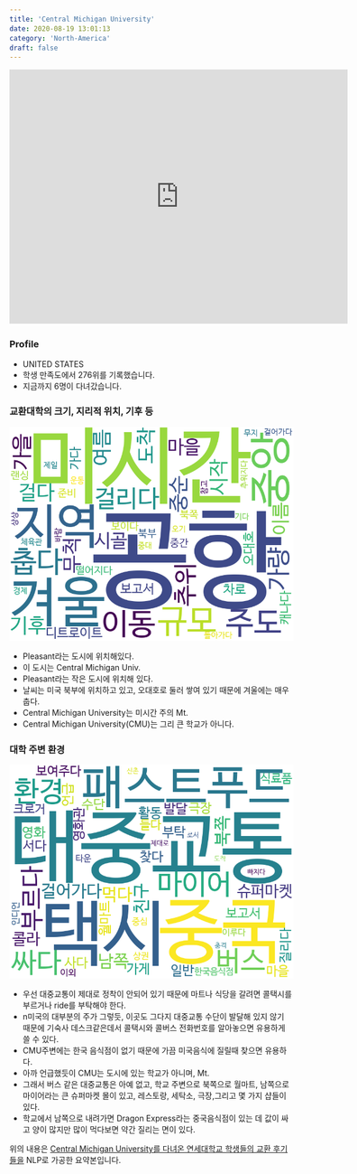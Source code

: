 ```yaml
---
title: 'Central Michigan University'
date: 2020-08-19 13:01:13
category: 'North-America'
draft: false
---
```


<iframe
width="600"
height="450"
frameborder="0" style="border:0"
src="https://www.google.com/maps/embed/v1/place?key=AIzaSyC9e1AME-pVmWC4hBpFdu5S4dKzyepa3HQ&q=Central+Michigan+University&center=43.5819086,-84.77563640000001&zoom=14" allowfullscreen>
</iframe>

### Profile

* UNITED STATES
* 학생 만족도에서 276위를 기록했습니다.
* 지금까지 6명이 다녀갔습니다. 

### 교환대학의 크기, 지리적 위치, 기후 등

![gen_info-WordCloud](../univ_wordclouds_okt/gen_info/US000042_gen_info_okt.png)

* Pleasant라는 도시에 위치해있다.
* 이 도시는 Central Michigan Univ.
* Pleasant라는 작은 도시에 위치해 있다.
* 날씨는 미국 북부에 위치하고 있고, 오대호로 둘러 쌓여 있기 때문에 겨울에는 매우 춥다.
* Central Michigan University는 미시간 주의 Mt.
* Central Michigan University(CMU)는 그리 큰 학교가 아니다.


### 대학 주변 환경

![env_info-WordCloud](../univ_wordclouds_okt/env_info/US000042_env_info_okt.png)

* 우선 대중교통이 제대로 정착이 안되어 있기 때문에 마트나 식당을 갈려면 콜택시를 부르거나 ride를 부탁해야 한다.
* n미국의 대부분의 주가 그렇듯, 이곳도 그다지 대중교통 수단이 발달해 있지 않기 때문에 기숙사 데스크같은데서 콜택시와 콜버스 전화번호를 알아놓으면 유용하게 쓸 수 있다.
* CMU주변에는 한국 음식점이 없기 때문에 가끔 미국음식에 질릴때 찾으면 유용하다.
* 아까 언급했듯이 CMU는 도시에 있는 학교가 아니며, Mt.
* 그래서 버스 같은 대중교통은 아예 없고, 학교 주변으로 북쪽으로 월마트, 남쪽으로 마이어라는 큰 슈퍼마켓 몰이 있고, 레스토랑, 세탁소, 극장,그리고 몇 가지 샵들이 있다.
* 학교에서 남쪽으로 내려가면 Dragon Express라는 중국음식점이 있는 데 값이 싸고 양이 많지만 많이 먹다보면 약간 질리는 면이 있다.


위의 내용은 [Central Michigan University를 다녀온 연세대학교 학생들의 교환 후기들을](http://oia.yonsei.ac.kr/partner/expReport.asp?ucode=US000042&bgbn=A) NLP로 가공한 요약본입니다. 
